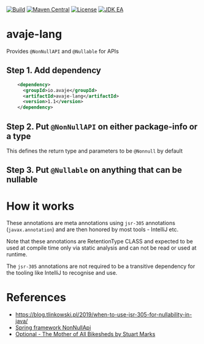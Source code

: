 [![Build](https://github.com/avaje/avaje-lang/actions/workflows/build.yml/badge.svg)](https://github.com/avaje/avaje-lang/actions/workflows/build.yml)
[![Maven Central](https://img.shields.io/maven-central/v/io.avaje/avaje-lang.svg?label=Maven%20Central)](https://mvnrepository.com/artifact/io.avaje/avaje-lang)
[![License](https://img.shields.io/badge/License-Apache%202.0-blue.svg)](https://github.com/avaje/avaje-lang/blob/master/LICENSE)
[![JDK EA](https://github.com/avaje/avaje-lang/actions/workflows/jdk-ea.yml/badge.svg)](https://github.com/avaje/avaje-lang/actions/workflows/jdk-ea.yml)

# avaje-lang

Provides `@NonNullAPI` and `@Nullable` for APIs

## Step 1. Add dependency

```xml
    <dependency>
      <groupId>io.avaje</groupId>
      <artifactId>avaje-lang</artifactId>
      <version>1.1</version>
    </dependency>
```

## Step 2. Put `@NonNullAPI` on either package-info or a type

This defines the return type and parameters to be `@Nonnull` by default

## Step 3. Put `@Nullable` on anything that can be nullable


# How it works

These annotations are meta annotations using `jsr-305` annotations (`javax.annotation`)
and are then honored by most tools - IntelliJ etc.

Note that these annotations are RetentionType CLASS and expected to be used at compile time
only via static analysis and can not be read or used at runtime.

The `jsr-305` annotations are not required to be a transitive dependency for the tooling
like IntelliJ to recognise and use.

# References

- https://blog.tlinkowski.pl/2019/when-to-use-jsr-305-for-nullability-in-java/
- [Spring framework NonNullApi](https://github.com/spring-projects/spring-framework/blob/main/spring-core/src/main/java/org/springframework/lang/NonNullApi.java)
- [Optional - The Mother of All Bikesheds by Stuart Marks](https://youtu.be/Ej0sss6cq14)

